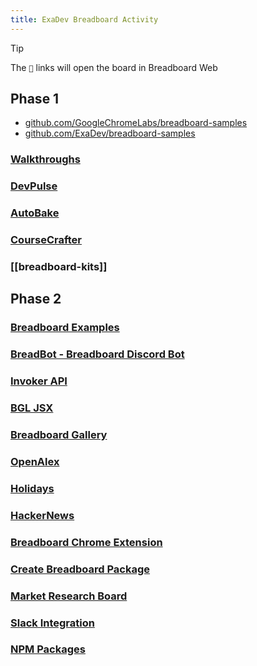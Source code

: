 ```yaml
---
title: ExaDev Breadboard Activity
---
```


> [!TIP]
> The `🔗` links will open the board in Breadboard Web

## Phase 1
- [github.com/GoogleChromeLabs/breadboard-samples](https://github.com/GoogleChromeLabs/breadboard-samples)
- [github.com/ExaDev/breadboard-samples](https://github.com/ExaDev/breadboard-samples)
### [Walkthroughs](Walkthroughs.md)
### [DevPulse](DevPulse.md)

### [AutoBake](AutoBake.md)

### [CourseCrafter](CourseCrafter.md)

### [[breadboard-kits]]
## Phase 2
### [Breadboard Examples](Breadboard%20Examples.md)
### [BreadBot - Breadboard Discord Bot](BreadBot%20-%20Breadboard%20Discord%20Bot.md)

### [Invoker API](Invoker%20API.md)

### [BGL JSX](BGL%20JSX.md)
### [Breadboard Gallery](Breadboard%20Gallery.md)

### [OpenAlex](OpenAlex.md)

### [Holidays](Holidays.md)

### [HackerNews](HackerNews.md)

### [Breadboard Chrome Extension](Breadboard%20Chrome%20Extension.md)

### [Create Breadboard Package](Create%20Breadboard%20Package.md)

### [Market Research Board](Market%20Research%20Board.md)

### [Slack Integration](Slack%20Integration.md)

### [NPM Packages](NPM%20Packages.md)
